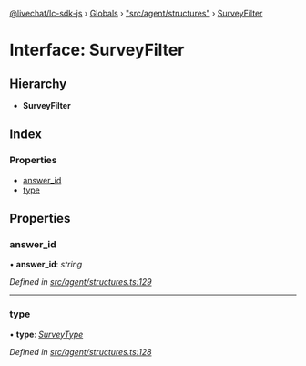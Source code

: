 [@livechat/lc-sdk-js](../README.md) › [Globals](../globals.md) › ["src/agent/structures"](../modules/_src_agent_structures_.md) › [SurveyFilter](_src_agent_structures_.surveyfilter.md)

# Interface: SurveyFilter

## Hierarchy

* **SurveyFilter**

## Index

### Properties

* [answer_id](_src_agent_structures_.surveyfilter.md#answer_id)
* [type](_src_agent_structures_.surveyfilter.md#type)

## Properties

###  answer_id

• **answer_id**: *string*

*Defined in [src/agent/structures.ts:129](https://github.com/livechat/lc-sdk-js/blob/adb7bb1/src/agent/structures.ts#L129)*

___

###  type

• **type**: *[SurveyType](../enums/_src_agent_structures_.surveytype.md)*

*Defined in [src/agent/structures.ts:128](https://github.com/livechat/lc-sdk-js/blob/adb7bb1/src/agent/structures.ts#L128)*
